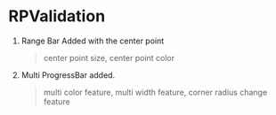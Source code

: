# RPValidation

1. Range Bar Added with the center point
    > center point size,
    > center point color

2. Multi ProgressBar added.
    >multi color feature,
    >multi width feature,
    >corner radius change feature
